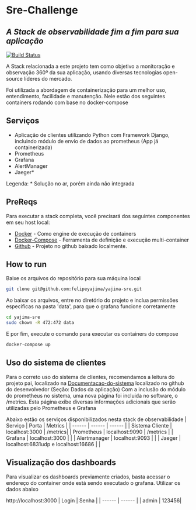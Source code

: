 # Sre-Challenge
## _A Stack de observabilidade fim a fim para sua aplicação_



[![Build Status](https://travis-ci.org/joemccann/dillinger.svg?branch=master)](https://travis-ci.org/joemccann/dillinger)

A Stack relacionada a este projeto tem como objetivo a monitoração e observação 360º da sua aplicação, usando diversas tecnologias open-source líderes do mercado.

Foi utilizada a abordagem de containerização para um melhor uso, entendimento, facilidade e manutenção. Nele estão dos seguintes containers rodando com base no docker-compose

## Serviços

- Aplicação de clientes utilizando Python com Framework Django, incluindo módulo de envio de dados ao prometheus (App já containerizada)
- Prometheus
- Grafana
- AlertManager
- Jaeger*

Legenda: * Solução no ar, porém ainda não integrada


## PreReqs

Para executar a stack completa, você precisará dos seguintes componentes em seu host local:

- [Docker] - Como engine de execução de containers
- [Docker-Compose] - Ferramenta de definição e execução multi-container
- [Github] - Projeto no github baixado localmente.


## How to run

Baixe os arquivos do repositório para sua máquina local

```sh
git clone git@github.com:felipeyajima/yajima-sre.git
```

Ao baixar os arquivos, entre no diretório do projeto e inclua permissões específicas na pasta 'data', para que o grafana funcione corretamente

```sh
cd yajima-sre
sudo chown -R 472:472 data
```

E por fim, execute o comando para executar os containers do compose
```sh
docker-compose up
```


## Uso do sistema de clientes

Para o correto uso do sistema de clientes, recomendamos a leitura do projeto pai, localizado na [Documentacao-do-sistema] localizado no github do desenvolvedor (Seção: Dados da aplicação)
Com a inclusão do módulo do prometheus no sistema, uma nova página foi incluida no software, o /metrics. Esta página exibe diversas informações adicionais que serão utilizadas pelo Prometheus e Grafana


Abaixo estão os serviços disponibilizados nesta stack de observabilidade
| Serviço | Porta | Metrics | 
| ------ | ------ | ------ | 
| Sistema Cliente | localhost:3000 | /metrics| 
| Prometheus | localhost:9090 | /metrics | 
| Grafana | localhost:3000 | | 
| Alertmanager | localhost:9093 | | 
| Jaeger | localhost:6831udp  e localhost:16686 | |


## Visualização dos dashboards

Para visualizar os dashboards previamente criados, basta acessar o endereço do container onde está sendo executado o grafana. Utilizar os dados abaixo

http://localhost:3000
| Login | Senha |
| ------ | ------ |
| admin | 123456| 




   [Docker-Compose]: <https://docs.docker.com/compose/>
   [Docker]: <https://www.docker.com/>
   [Github]: <https://github.com/felipeyajima/yajima-sre>
   [Documentacao-do-sistema]: <https://github.com/itidigital/sre-challenge>

